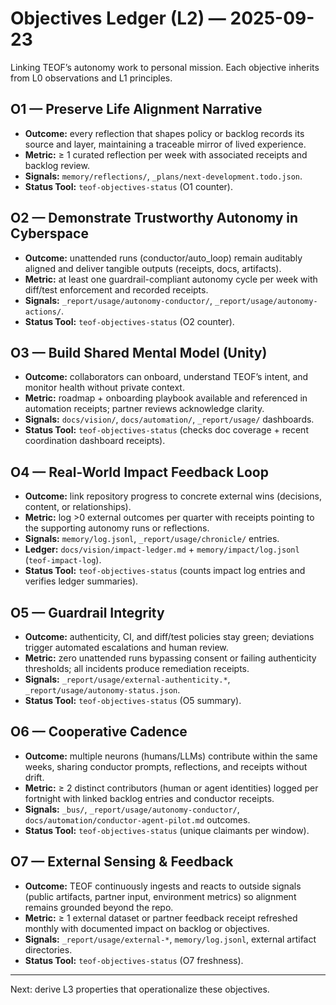 # Objectives Ledger (L2) — 2025-09-23

Linking TEOF’s autonomy work to personal mission. Each objective inherits from
L0 observations and L1 principles.

## O1 — Preserve Life Alignment Narrative
- **Outcome:** every reflection that shapes policy or backlog records its source
  and layer, maintaining a traceable mirror of lived experience.
- **Metric:** ≥ 1 curated reflection per week with associated receipts and
  backlog review.
- **Signals:** `memory/reflections/`, `_plans/next-development.todo.json`.
 - **Status Tool:** `teof-objectives-status` (O1 counter).

## O2 — Demonstrate Trustworthy Autonomy in Cyberspace
- **Outcome:** unattended runs (conductor/auto_loop) remain auditably aligned
  and deliver tangible outputs (receipts, docs, artifacts).
- **Metric:** at least one guardrail-compliant autonomy cycle per week with
  diff/test enforcement and recorded receipts.
- **Signals:** `_report/usage/autonomy-conductor/`, `_report/usage/autonomy-actions/`.
 - **Status Tool:** `teof-objectives-status` (O2 counter).

## O3 — Build Shared Mental Model (Unity)
- **Outcome:** collaborators can onboard, understand TEOF’s intent, and monitor
  health without private context.
- **Metric:** roadmap + onboarding playbook available and referenced in
  automation receipts; partner reviews acknowledge clarity.
- **Signals:** `docs/vision/`, `docs/automation/`, `_report/usage/` dashboards.
 - **Status Tool:** `teof-objectives-status` (checks doc coverage + recent
   coordination dashboard receipts).

## O4 — Real-World Impact Feedback Loop
- **Outcome:** link repository progress to concrete external wins (decisions,
  content, or relationships).
- **Metric:** log >0 external outcomes per quarter with receipts pointing to the
  supporting autonomy runs or reflections.
- **Signals:** `memory/log.jsonl`, `_report/usage/chronicle/` entries.
 - **Ledger:** `docs/vision/impact-ledger.md` + `memory/impact/log.jsonl`
   (`teof-impact-log`).
 - **Status Tool:** `teof-objectives-status` (counts impact log entries and
   verifies ledger summaries).

## O5 — Guardrail Integrity
- **Outcome:** authenticity, CI, and diff/test policies stay green; deviations
  trigger automated escalations and human review.
- **Metric:** zero unattended runs bypassing consent or failing authenticity
  thresholds; all incidents produce remediation receipts.
- **Signals:** `_report/usage/external-authenticity.*`, `_report/usage/autonomy-status.json`.
 - **Status Tool:** `teof-objectives-status` (O5 summary).

## O6 — Cooperative Cadence
- **Outcome:** multiple neurons (humans/LLMs) contribute within the same weeks,
  sharing conductor prompts, reflections, and receipts without drift.
- **Metric:** ≥ 2 distinct contributors (human or agent identities) logged per
  fortnight with linked backlog entries and conductor receipts.
- **Signals:** `_bus/`, `_report/usage/autonomy-conductor/`,
  `docs/automation/conductor-agent-pilot.md` outcomes.
 - **Status Tool:** `teof-objectives-status` (unique claimants per window).

## O7 — External Sensing & Feedback
- **Outcome:** TEOF continuously ingests and reacts to outside signals (public
  artifacts, partner input, environment metrics) so alignment remains grounded
  beyond the repo.
- **Metric:** ≥ 1 external dataset or partner feedback receipt refreshed monthly
  with documented impact on backlog or objectives.
- **Signals:** `_report/usage/external-*`, `memory/log.jsonl`, external artifact
  directories.
 - **Status Tool:** `teof-objectives-status` (O7 freshness).

---

Next: derive L3 properties that operationalize these objectives.
